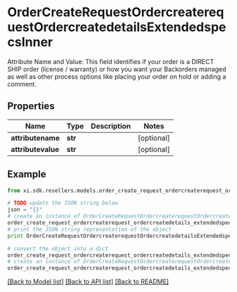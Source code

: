 # OrderCreateRequestOrdercreaterequestOrdercreatedetailsExtendedspecsInner

Attribute Name and Value: This field identifies if your order is a DIRECT SHIP order (license / warranty) or how you want your Backorders managed as well as other process options like placing your order on hold or adding a comment. 

## Properties

Name | Type | Description | Notes
------------ | ------------- | ------------- | -------------
**attributename** | **str** |  | [optional] 
**attributevalue** | **str** |  | [optional] 

## Example

```python
from xi.sdk.resellers.models.order_create_request_ordercreaterequest_ordercreatedetails_extendedspecs_inner import OrderCreateRequestOrdercreaterequestOrdercreatedetailsExtendedspecsInner

# TODO update the JSON string below
json = "{}"
# create an instance of OrderCreateRequestOrdercreaterequestOrdercreatedetailsExtendedspecsInner from a JSON string
order_create_request_ordercreaterequest_ordercreatedetails_extendedspecs_inner_instance = OrderCreateRequestOrdercreaterequestOrdercreatedetailsExtendedspecsInner.from_json(json)
# print the JSON string representation of the object
print OrderCreateRequestOrdercreaterequestOrdercreatedetailsExtendedspecsInner.to_json()

# convert the object into a dict
order_create_request_ordercreaterequest_ordercreatedetails_extendedspecs_inner_dict = order_create_request_ordercreaterequest_ordercreatedetails_extendedspecs_inner_instance.to_dict()
# create an instance of OrderCreateRequestOrdercreaterequestOrdercreatedetailsExtendedspecsInner from a dict
order_create_request_ordercreaterequest_ordercreatedetails_extendedspecs_inner_form_dict = order_create_request_ordercreaterequest_ordercreatedetails_extendedspecs_inner.from_dict(order_create_request_ordercreaterequest_ordercreatedetails_extendedspecs_inner_dict)
```
[[Back to Model list]](../README.md#documentation-for-models) [[Back to API list]](../README.md#documentation-for-api-endpoints) [[Back to README]](../README.md)


